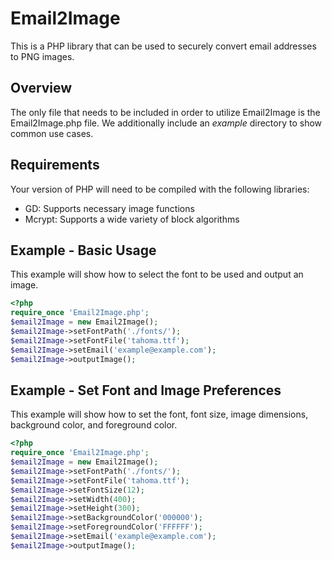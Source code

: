 Email2Image
===========

This is a PHP library that can be used to securely convert email addresses to 
PNG images.

Overview
--------

The only file that needs to be included in order to utilize Email2Image is the
Email2Image.php file.  We additionally include an *example* directory to show 
common use cases.

Requirements
------------

Your version of PHP will need to be compiled with the following libraries:
 - GD: Supports necessary image functions
 - Mcrypt: Supports a wide variety of block algorithms
 
Example - Basic Usage
---------------------

This example will show how to select the font to be used and output an image.

```php
<?php
require_once 'Email2Image.php';
$email2Image = new Email2Image();
$email2Image->setFontPath('./fonts/');
$email2Image->setFontFile('tahoma.ttf');
$email2Image->setEmail('example@example.com');
$email2Image->outputImage();
``` 

Example - Set Font and Image Preferences
---------------------

This example will show how to set the font, font size, image dimensions, 
background color, and foreground color.
 

```php
<?php
require_once 'Email2Image.php';
$email2Image = new Email2Image();
$email2Image->setFontPath('./fonts/');
$email2Image->setFontFile('tahoma.ttf');
$email2Image->setFontSize(12);
$email2Image->setWidth(400);
$email2Image->setHeight(300);
$email2Image->setBackgroundColor('000000');
$email2Image->setForegroundColor('FFFFFF');
$email2Image->setEmail('example@example.com');
$email2Image->outputImage();
```  
